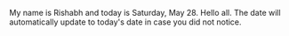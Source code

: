 My name is Rishabh and today is Saturday, May 28. Hello all. The date will automatically update to today's date in case you did not notice.
